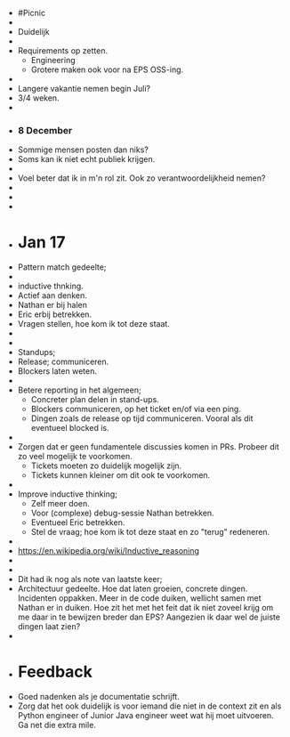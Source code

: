 - #Picnic
-
- Duidelijk
-
- Requirements op zetten.
	- Engineering
	- Grotere maken ook voor na EPS OSS-ing.
-
- Langere vakantie nemen begin Juli?
- 3/4 weken.
-
- ### 8 December
- Sommige mensen posten dan niks?
- Soms kan ik niet echt publiek krijgen.
-
- Voel beter dat ik in m'n rol zit. Ook zo verantwoordelijkheid nemen?
-
-
-
- # Jan 17
- Pattern match gedeelte;
-
- inductive thnking.
- Actief aan denken.
- Nathan er bij halen
- Eric erbij betrekken.
- Vragen stellen, hoe kom ik tot deze staat.
-
-
- Standups;
- Release; communiceren.
- Blockers laten weten.
-
- Betere reporting in het algemeen;
	- Concreter plan delen in stand-ups.
	- Blockers communiceren, op het ticket en/of via een ping.
	- Dingen zoals de release op tijd communiceren. Vooral als dit eventueel blocked is.
-
- Zorgen dat er geen fundamentele discussies komen in PRs. Probeer dit zo veel mogelijk te voorkomen.
	- Tickets moeten zo duidelijk mogelijk zijn.
	- Tickets kunnen kleiner om dit ook te voorkomen.
-
- Improve inductive thinking;
	- Zelf meer doen.
	- Voor (complexe) debug-sessie Nathan betrekken.
	- Eventueel Eric betrekken.
	- Stel de vraag; hoe kom ik tot deze staat en zo "terug" redeneren.
-
- https://en.wikipedia.org/wiki/Inductive_reasoning
-
-
- Dit had ik nog als note van laatste keer;
- Architectuur gedeelte. Hoe dat laten groeien, concrete dingen. Incidenten oppakken. Meer in de code duiken, wellicht samen met Nathan er in duiken.  Hoe zit het met het feit dat ik niet zoveel krijg om me daar in te bewijzen breder dan EPS? Aangezien ik daar wel de juiste dingen laat zien?
-
- # Feedback
- Goed nadenken als je documentatie schrijft.
- Zorg dat het ook duidelijk is voor iemand die niet in de context zit en als Python engineer of Junior Java engineer weet wat hij moet uitvoeren. Ga net die extra mile.